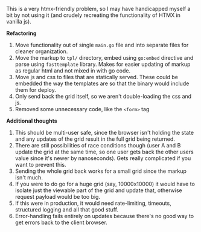 
This is a very htmx-friendly problem, so I may have handicapped myself a bit
by not using it (and crudely recreating the functionality of HTMX in vanilla
js).

**Refactoring**

1. Move functionality out of single `main.go` file and into separate files
for cleaner organization.
2. Move the markup to `tpl/` directory, embed using `go:embed` directive
and parse using `fasttemplate` library. Makes for easier updating of markup
as regular html and not mixed in with go code.
3. Move js and css to files that are statically served. These could be 
embedded the way the templates are so that the binary would include them
for deploy.
4. Only send back the grid itself, so we aren't double-loading the css and
js.
5. Removed some unnecessary code, like the `<form>` tag

**Additional thoughts**

1. This should be multi-user safe, since the browser isn't holding the state and
any updates of the grid result in the full grid being returned.
2. There are still possibilities of race conditions though (user A and B
update the grid at the same time, so one user gets back the other users
value since it's newer by nanoseconds). Gets really complicated if you want
to prevent this.
3. Sending the whole grid back works for a small grid since the markup
isn't much.
4. If you were to do go for a huge grid (say, 10000x10000) it would have to
isolate just the viewable part of the grid and update that, otherwise request
payload would be too big.
5. If this were in production, it would need rate-limiting, timeouts,
structured logging and all that good stuff.
6. Error-handling fails entirely on updates because there's no good way to get
errors back to the client browser.
